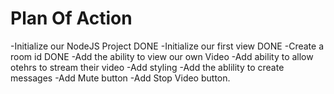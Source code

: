 # Plan Of Action

-Initialize our NodeJS Project DONE
-Initialize our first view DONE
-Create a room id DONE
-Add the ability to view our own Video
-Add ability to allow otehrs to stream their video
-Add styling
-Add the ablility to create messages
-Add Mute button
-Add Stop Video button.
